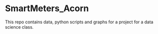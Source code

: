 # SmartMeters_Acorn
This repo contains data, python scripts and graphs for a project for a data science class.
